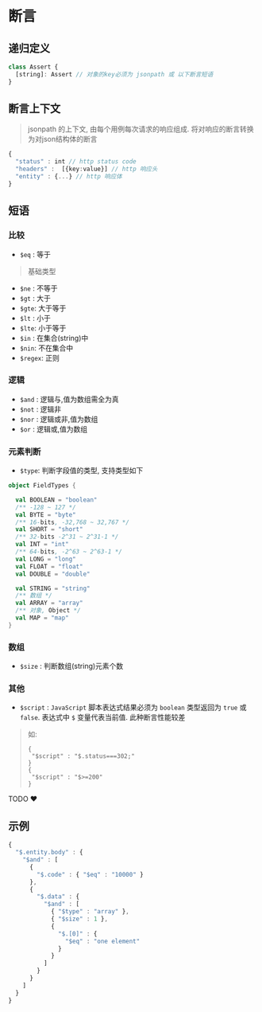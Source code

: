 # 断言

## 递归定义
``` typescript
class Assert {
  [string]: Assert // 对象的key必须为 jsonpath 或 以下断言短语
}
```

## 断言上下文

> jsonpath 的上下文, 由每个用例每次请求的响应组成. 将对响应的断言转换为对json结构体的断言

``` typescript
{
  "status" : int // http status code
  "headers" :  [{key:value}] // http 响应头
  "entity" : {...} // http 响应体
}
```

## 短语

### 比较
- `$eq` : 等于
> 基础类型
- `$ne` : 不等于
- `$gt` : 大于
- `$gte`: 大于等于
- `$lt` : 小于
- `$lte`: 小于等于
- `$in` : 在集合(string)中
- `$nin`: 不在集合中
- `$regex`: 正则

### 逻辑
- `$and` : 逻辑与,值为数组需全为真
- `$not` : 逻辑非
- `$nor` : 逻辑或非,值为数组
- `$or`  : 逻辑或,值为数组

### 元素判断
- `$type`: 判断字段值的类型, 支持类型如下

``` scala
object FieldTypes {

  val BOOLEAN = "boolean"
  /** -128 ~ 127 */
  val BYTE = "byte"
  /** 16-bits, -32,768 ~ 32,767 */
  val SHORT = "short"
  /** 32-bits -2^31 ~ 2^31-1 */
  val INT = "int"
  /** 64-bits, -2^63 ~ 2^63-1 */
  val LONG = "long"
  val FLOAT = "float"
  val DOUBLE = "double"

  val STRING = "string"
  /** 数组 */
  val ARRAY = "array"
  /** 对象, Object */
  val MAP = "map"
}
```

### 数组
- `$size` : 判断数组(string)元素个数

### 其他
- `$script` : `JavaScript` 脚本表达式结果必须为 `boolean` 类型返回为 `true` 或 `false`. 表达式中 `$` 变量代表当前值. 此种断言性能较差
> 如:
>```
>{
>  "$script" : "$.status===302;"
>}
>{
>  "$script" : "$>=200"
>}
>```

TODO :heart:

## 示例

``` typescript
{
  "$.entity.body" : {
    "$and" : [
      {
        "$.code" : { "$eq" : "10000" }
      },
      {
        "$.data" : {
          "$and" : [
            { "$type" : "array" },
            { "$size" : 1 },
            {
              "$.[0]" : {
                "$eq" : "one element"
              }
            }
          ]
        }
      }
    ]
  }
}
```